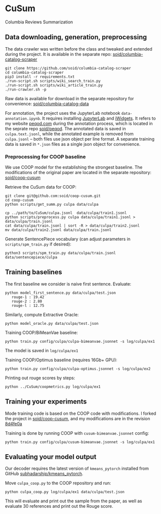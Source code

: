 
# CuSum

Columbia Reviews Summarization


## Data downloading, generation, preprocessing

The data crawler was written before the class and tweaked and extended during the project. 
It is available in the separate repo: [soid/columbia-catalog-scraper](https://github.com/soid/columbia-catalog-scraper)

```
git clone https://github.com/soid/columbia-catalog-scraper
cd columbia-catalog-scraper
pip3 install -r requirements.txt
./run-script.sh scripts/wiki_search_train.py
./run-script.sh scripts/wiki_article_train.py
./run-crawler.sh -p
```

Raw data is available for download in the separate repository 
for convenience: [soid/columbia-catalog-data](https://github.com/soid/columbia-catalog-data)

For annotation, the project uses the JupyterLab notebook `data-annotation.ipynb`.
It requires installing [JupyterLab](https://jupyter.org/install) and [iWidgets](https://ipywidgets.readthedocs.io/).
It refers to my website [peqod.com](http://peqod.com) during the annotation process, which is located in the seprate 
repo [soid/peqod](https://github.com/soid/peqod).
The annotated data is saved in `culpa.text.jsonl`, while the annotated example is removed from `culpa.jsonl` 
– both files use json object per line format. A separate training data is saved in `*.json` files as a single json object 
for convenience.

### Preprocessing for COOP baseline

We use COOP model for the establishing the strongest baseline.
The modifications of the original paper are located in the separate repository: [soid/coop-cusum](https://github.com/soid/coop-cusum)

Retrieve the CuSum data for COOP:
```
git clone git@github.com:soid/coop-cusum.git
cd coop-cusum
python scripts/get_summ.py culpa data/culpa

cp ../path/to/CuSum/culpa.jsonl  data/culpa/train1.jsonl
python scripts/preprocess.py culpa data/culpa/train1.jsonl > data/culpa/train.jsonl
cat data/culpa/train.jsonl | sort -R > data/culpa/train2.jsonl
mv data/culpa/train2.jsonl data/culpa/train.jsonl
```

Generate SentencePiece vocabulary (can adjust parameters in `scripts/spm_train.py` if desired):
```
python3 scripts/spm_train.py data/culpa/train.jsonl data/sentencepiece/culpa
```


## Training baselines

The first baseline we consider is naive first sentence. Evaluate:
```shell
python model_first_sentence.py data/culpa/test.json
   rouge-1 : 19.42
   rouge-2 : 2.80
   rouge-l : 12.75
```

Similarly, compute Extractive Oracle:
```shell
python model_oracle.py data/culpa/test.json
```

Training COOP/BiMeanVae baseline:
```shell
python train.py config/culpa/culpa-bimeanvae.jsonnet -s log/culpa/ex1
```
The model is saved in `log/culpa/ex1`

Training COOP/Optimus baseline (requires 16Gb+ GPU):
```shell
python train.py config/culpa/culpa-optimus.jsonnet -s log/culpa/ex2
```

Printing out rouge scores by steps:
```
python ../CuSum/coopmetrics.py log/culpa/ex1
```


## Training your experiments

Mode training code is based on the COOP code with modifications.
I forked the project in [soid/coop-cusum](https://github.com/soid/coop-cusum),
and my modifications are in the revision [8d4fe0a](https://github.com/soid/coop-cusum/commit/d919bb17b4b58acf4fe86eaa578b98f5a9f8de33)

Training is done by running COOP with `cusum-bimeanvae.jsonnet` config:
```shell
python train.py config/culpa/cusum-bimeanvae.jsonnet -s log/culpa/ex1
```

## Evaluating your model output

Our decoder requires the latest version of `kmeans_pytorch` installed from GitHub [subhadarship/kmeans_pytorch](https://github.com/subhadarship/kmeans_pytorch). 

Move `culpa_coop.py` to the COOP repository and run:
```shell
python culpa_coop.py log/culpa/ex1 data/culpa/test.json
```

This will evaluate and print out the sample from the paper, 
as well as evaluate 30 references and print out the Rouge score.
